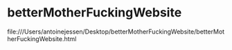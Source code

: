 # betterMotherFuckingWebsite
<a> file:///Users/antoinejessen/Desktop/betterMotherFuckingWebsite/betterMotherFuckingWebsite.html </a>
